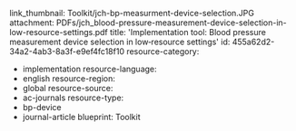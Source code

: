 link_thumbnail: Toolkit/jch-bp-measurment-device-selection.JPG
attachment: PDFs/jch_blood-pressure-measurement-device-selection-in-low-resource-settings.pdf
title: 'Implementation tool: Blood pressure measurement device selection in low‐resource settings'
id: 455a62d2-34a2-4ab3-8a3f-e9ef4fc18f10
resource-category:
  - implementation
resource-language:
  - english
resource-region:
  - global
resource-source:
  - ac-journals
resource-type:
  - bp-device
  - journal-article
blueprint: Toolkit
